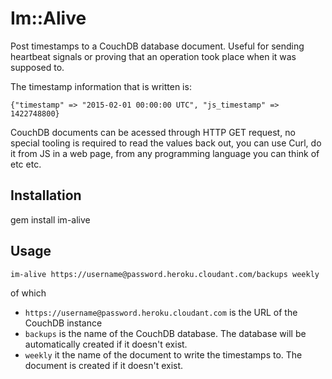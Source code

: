 # Im::Alive

Post timestamps to a CouchDB database document. Useful for sending heartbeat signals or proving that an operation took place when it was supposed to. 

The timestamp information that is written is: 

`{"timestamp" => "2015-02-01 00:00:00 UTC", "js_timestamp" => 1422748800}`

CouchDB documents can be acessed through HTTP GET request, no special tooling is required to read the values back out, you can use Curl, do it from JS in a web page, from any programming language you can think of etc etc. 

## Installation

gem install im-alive

## Usage

`im-alive https://username@password.heroku.cloudant.com/backups weekly`

of which 
- `https://username@password.heroku.cloudant.com` is the URL of the CouchDB instance
- `backups` is the name of the CouchDB database. The database will be automatically created if it doesn't exist.
- `weekly` it the name of the document to write the timestamps to. The document is created if it doesn't exist.
